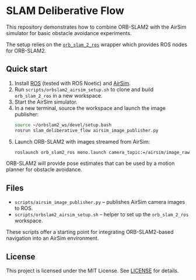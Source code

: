 # SLAM Deliberative Flow

This repository demonstrates how to combine ORB-SLAM2 with the AirSim simulator for basic obstacle avoidance experiments.

The setup relies on the [`orb_slam_2_ros`](https://github.com/appliedAI-Initiative/orb_slam_2_ros) wrapper which provides ROS nodes for ORB-SLAM2.

## Quick start

1. Install [ROS](https://www.ros.org) (tested with ROS Noetic) and [AirSim](https://github.com/microsoft/AirSim).
2. Run `scripts/orbslam2_airsim_setup.sh` to clone and build `orb_slam_2_ros` in a new workspace.
3. Start the AirSim simulator.
4. In a new terminal, source the workspace and launch the image publisher:
   ```bash
   source ~/orbslam2_ws/devel/setup.bash
   rosrun slam_deliberative_flow airsim_image_publisher.py
   ```
5. Launch ORB-SLAM2 with images streamed from AirSim:
   ```bash
   roslaunch orb_slam2_ros mono.launch camera_topic:=/airsim/image_raw
   ```

ORB-SLAM2 will provide pose estimates that can be used by a motion planner for obstacle avoidance.

## Files

- `scripts/airsim_image_publisher.py` – publishes AirSim camera images to ROS.
- `scripts/orbslam2_airsim_setup.sh` – helper to set up the `orb_slam_2_ros` workspace.

These scripts offer a starting point for integrating ORB-SLAM2-based navigation into an AirSim environment.

## License

This project is licensed under the MIT License. See [LICENSE](LICENSE) for details.
